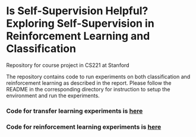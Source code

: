# Is Self-Supervision Helpful? Exploring Self-Supervision in Reinforcement Learning and Classification
Repository for course project in CS221 at Stanford

The repository contains code to run experiments on both classification and reinforcement learning as described in the report.
Please follow the README in the corresponding directory for instruction to setup the environment and run the experiments.

### Code for transfer learning experiments is [here](https://github.com/prabhat1081/self-supervision-cs221/tree/master/classification/transfer_learning)
### Code for reinforcement learning experiments is [here](https://github.com/prabhat1081/self-supervision-cs221/tree/master/openai-baselines)

